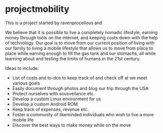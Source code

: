 # projectmobility

This is a project started by ravenprocellous and

We believe that it is possible to live a completely nomadic lifestyle, earning money through tools on the internet, and keeping costs down with the help of technology. Our goal is to move from our current position of living with our family to living a mobile lifestyle that allows us to move from place to place while earning enough to fill the gas tank and our stomachs, all while learning about and testing the limits of humans in the 21st century.

Ideas to include:

* List of costs and to-dos to keep track of and check off at we meet various goals
* Easily document through photos and blog our trip through the USA
* Protect ourselves with sousveilance etc.
* Develop a custom Linux environment for us
* Develop a custom Android ROM
* Keep track of expenses, revenue etc.
* Foster a community of likeminded individuals who wish to live a more mobile life
* Discover the best ways to make money while on the move
